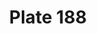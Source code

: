 ---
pid: '188'
an: '8'
title: Plate 188
rev_year: 
_date: January 1800
caption: Mise d'une Elégante
translation: Outfit of a fashionable woman.
student: Zoë Dostal
keywords: "[ Elegant, turban ]"
permalink: /plates/188
layout: plate-page
---